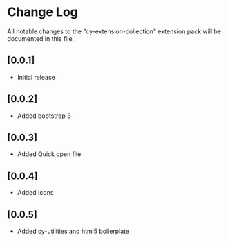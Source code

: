 # Change Log
All notable changes to the "cy-extension-collection" extension pack will be documented in this file.

## [0.0.1]
- Initial release

## [0.0.2]
- Added bootstrap 3

## [0.0.3]
- Added Quick open file

## [0.0.4]
- Added Icons

## [0.0.5]
- Added cy-utilities and html5 boilerplate
